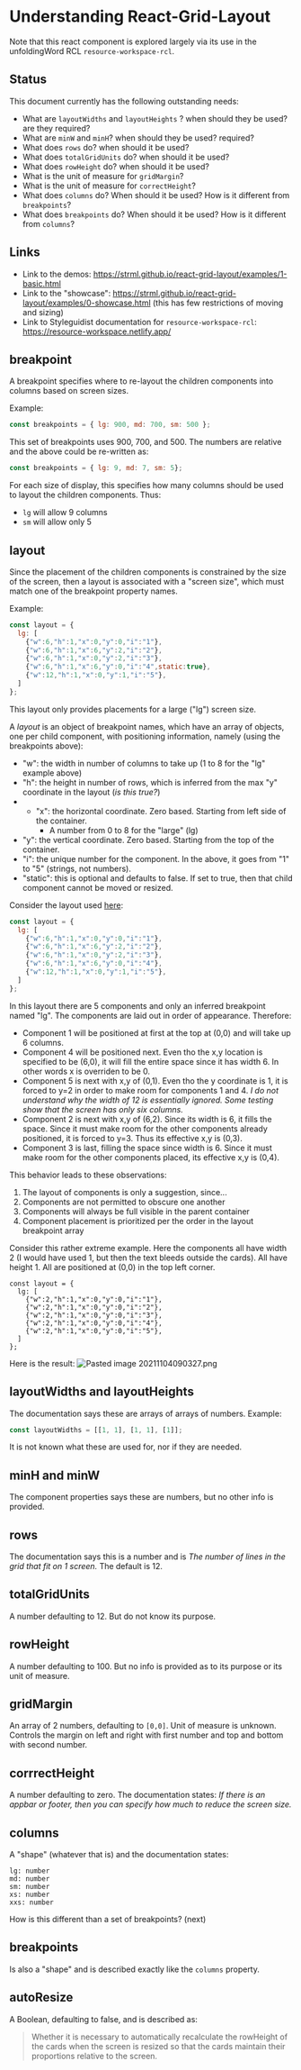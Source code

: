 # Understanding React-Grid-Layout

Note that this react component is explored largely via its use in the unfoldingWord RCL `resource-workspace-rcl`.

## Status

This document currently has the following outstanding needs:
- What are `layoutWidths` and `layoutHeights` ? when should they be used? are they required?
- What are `minW` and `minH`? when should they be used? required?
- What does `rows` do? when should it be used?
- What does `totalGridUnits` do? when should it be used?
- What does `rowHeight` do? when should it be used?
- What is the unit of measure for `gridMargin`?
- What is the unit of measure for `correctHeight`?
- What does `columns` do? When should it be used? How is it different from `breakpoints`?
- What does `breakpoints` do? When should it be used? How is it different from `columns`?

## Links
- Link to the demos: https://strml.github.io/react-grid-layout/examples/1-basic.html
- Link to the "showcase": https://strml.github.io/react-grid-layout/examples/0-showcase.html (this has few restrictions of moving and sizing)
- Link to Styleguidist documentation for `resource-workspace-rcl`: https://resource-workspace.netlify.app/


## breakpoint

A breakpoint specifies where to re-layout the children components into columns based on screen sizes.

Example:
```js
const breakpoints = { lg: 900, md: 700, sm: 500 };
```

This set of breakpoints uses 900, 700, and 500. The numbers are relative and the above could be re-written as:

```js
const breakpoints = { lg: 9, md: 7, sm: 5};
```

For each size of display, this specifies how many columns should be used to layout the children components. Thus:
- `lg` will allow 9 columns
- `sm` will allow only 5

## layout

Since the placement of the children components is constrained by the size of the screen, then a layout is associated with a "screen size", which must match one of the breakpoint property names.

Example:
```js
const layout = {
  lg: [
    {"w":6,"h":1,"x":0,"y":0,"i":"1"},
    {"w":6,"h":1,"x":6,"y":2,"i":"2"},
    {"w":6,"h":1,"x":0,"y":2,"i":"3"},
    {"w":6,"h":1,"x":6,"y":0,"i":"4",static:true},
    {"w":12,"h":1,"x":0,"y":1,"i":"5"},
  ]
};
```
This layout only provides placements for a large ("lg") screen size.

A *layout* is an object of breakpoint names, which have an array of objects, one per child component, with positioning information, namely (using the breakpoints above):

- "w": the width in number of columns to take up (1 to 8 for the "lg" example above)
- "h": the height in number of rows, which is inferred from the max "y" coordinate in the layout (*is this true?*)
- - "x": the horizontal coordinate. Zero based. Starting from left side of the container.
	- A number from 0 to 8 for the "large" (lg) 
- "y": the vertical coordinate. Zero based. Starting from the top of the container.
- "i": the unique number for the component. In the above, it goes from "1" to "5" (strings, not numbers).
- "static": this is optional and defaults to false. If set to true, then that child component cannot be moved or resized.

Consider the layout used [here](https://resource-workspace.netlify.app/#!/Workspace/1):

```js
const layout = {
  lg: [
    {"w":6,"h":1,"x":0,"y":0,"i":"1"},
    {"w":6,"h":1,"x":6,"y":2,"i":"2"},
    {"w":6,"h":1,"x":0,"y":2,"i":"3"},
    {"w":6,"h":1,"x":6,"y":0,"i":"4"},
    {"w":12,"h":1,"x":0,"y":1,"i":"5"},
  ]
};
```
In this layout there are 5 components and only an inferred breakpoint named "lg". The components are laid out in order of appearance. Therefore:
- Component 1 will be positioned at first at the top at (0,0) and will take up 6 columns.
- Component 4 will be positioned next. Even tho the x,y location is specified to be (6,0), it will fill the entire space since it has width 6. In other words x is overriden to be 0.
- Component 5 is next with x,y of (0,1). Even tho the y coordinate is 1, it is forced to y=2 in order to make room for components 1 and 4. *I do not understand why the width of 12 is essentially ignored. Some testing show that the screen has only six columns.*
- Component 2 is next with x,y of (6,2). Since its width is 6, it fills the space. Since it must make room for the other components already positioned, it is forced to y=3. Thus its effective x,y is (0,3).
- Component 3 is last, filling the space since width is 6. Since it must make room for the other components placed, its effective x,y is (0,4).

This behavior leads to these observations:
1. The layout of components is only a suggestion, since...
2. Components are not permitted to obscure one another
3. Components will always be full visible in the parent container
4. Component placement is prioritized per the order in the layout breakpoint array

Consider this rather extreme example. Here the components all have width 2 (I would have used 1, but then the text bleeds outside the cards). All have height 1. All are positioned at (0,0) in the top left corner.
```
const layout = {
  lg: [
    {"w":2,"h":1,"x":0,"y":0,"i":"1"},
    {"w":2,"h":1,"x":0,"y":0,"i":"2"},
    {"w":2,"h":1,"x":0,"y":0,"i":"3"},
    {"w":2,"h":1,"x":0,"y":0,"i":"4"},
    {"w":2,"h":1,"x":0,"y":0,"i":"5"},
  ]
};
```
Here is the result:
![Pasted image 20211104090327.png](../images/Pasted%20image%2020211104090327.png)

## layoutWidths and layoutHeights
The documentation says these are arrays of arrays of numbers.
Example:
```js
const layoutWidths = [[1, 1], [1, 1], [1]];
```

It is not known what these are used for, nor if they are needed.

## minH and minW

The component properties says these are numbers, but no other info is provided.

## rows

The documentation says this is a number and is *The number of lines in the grid that fit on 1 screen.* The default is 12.

## totalGridUnits

A number defaulting to 12. But do not know its purpose.

## rowHeight

A number defaulting to 100. But no info is provided as to its purpose or its unit of measure.

## gridMargin

An array of 2 numbers, defaulting to `[0,0]`. Unit of measure is unknown. Controls the margin on left and right with first number and top and bottom with second number.

## corrrectHeight

A number defaulting to zero. The documentation states: *If there is an appbar or footer, then you can specify how much to reduce the screen size.*

## columns

A "shape" (whatever that is) and the documentation states:
```
lg: number
md: number
sm: number
xs: number
xxs: number
```

How is this different than a set of breakpoints? (next)

## breakpoints

Is also a "shape" and is described exactly like the `columns` property.

## autoResize

A Boolean, defaulting to false, and is described as:
> Whether it is necessary to automatically recalculate the rowHeight of the cards when the screen is resized so that the cards maintain their proportions relative to the screen.